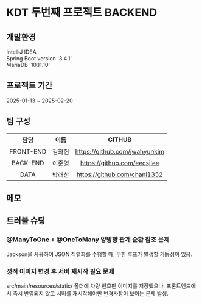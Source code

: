 # KDT 두번째 프로젝트 BACKEND
  
## 개발환경
  
IntelliJ IDEA  
Spring Boot version '3.4.1'  
MariaDB '10.11.10'
  
## 프로젝트 기간
  
2025-01-13 ~ 2025-02-20  
  
## 팀 구성
|      담당      |  이름   |             GITHUB              |
|:------------:|:-----:|:-------------------------------:|
|  FRONT-END   |  김좌현  |  https://github.com/jwahyunkim  |
|   BACK-END   |  이준영  |   https://github.com/eecsjlee   |
|     DATA     |  박래찬  |  https://github.com/chani1352   |
  
## 메모
  

## 트러블 슈팅
  
### @ManyToOne + @OneToMany 양방향 관계 순환 참조 문제
  
Jackson을 사용하여 JSON 직렬화를 수행할 때, 무한 루프가 발생할 가능성이 있음.  
  
### 정적 이미지 변경 후 서버 재시작 필요 문제
  
src/main/resources/static/ 폴더에 차량 번호판 이미지를 저장했으나, 프론트엔드에서 즉시 반영되지 않고 서버를 재시작해야만 변경사항이 보이는 문제 발생.
  